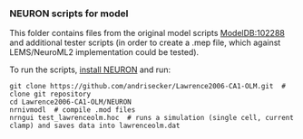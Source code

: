 ### NEURON scripts for model

This folder contains files from the original model scripts [ModelDB:102288](https://senselab.med.yale.edu/modelDB/showModel.cshtml?model=102288) and additional tester scripts (in order to create a .mep file, which against LEMS/NeuroML2 implementation could be tested).

To run the scripts, [install NEURON](https://www.neuron.yale.edu/neuron/download) and run:

    git clone https://github.com/andrisecker/Lawrence2006-CA1-OLM.git  # clone git repository
    cd Lawrence2006-CA1-OLM/NEURON
    nrnivmodl  # compile .mod files
    nrngui test_lawrenceolm.hoc  # runs a simulation (single cell, current clamp) and saves data into lawrenceolm.dat
